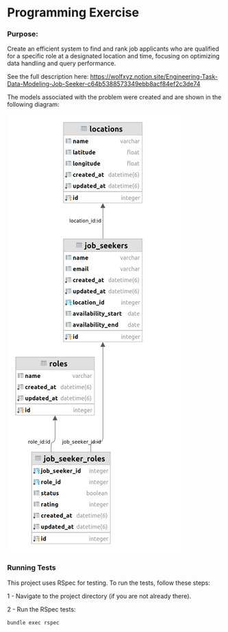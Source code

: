 # Programming Exercise

### **Purpose:**

Create an efficient system to find and rank job applicants who are qualified for a specific role at a designated location and time, focusing on optimizing data handling and query performance.

See the full description here: https://wolfxyz.notion.site/Engineering-Task-Data-Modeling-Job-Seeker-c64b5388573349ebb8acf84ef2c3de74

The models associated with the problem were created and are shown in the following diagram:

![Diagram](main.png "Diagram")

### Running Tests
This project uses RSpec for testing. To run the tests, follow these steps:

1 - Navigate to the project directory (if you are not already there).

2 - Run the RSpec tests:

```
bundle exec rspec
```